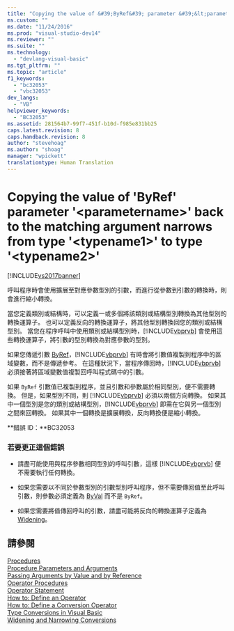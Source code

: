 ```yaml
---
title: "Copying the value of &#39;ByRef&#39; parameter &#39;&lt;parametername&gt;&#39; back to the matching argument narrows from type &#39;&lt;typename1&gt;&#39; to type &#39;&lt;typename2&gt;&#39; | Microsoft Docs"
ms.custom: ""
ms.date: "11/24/2016"
ms.prod: "visual-studio-dev14"
ms.reviewer: ""
ms.suite: ""
ms.technology: 
  - "devlang-visual-basic"
ms.tgt_pltfrm: ""
ms.topic: "article"
f1_keywords: 
  - "bc32053"
  - "vbc32053"
dev_langs: 
  - "VB"
helpviewer_keywords: 
  - "BC32053"
ms.assetid: 281564b7-99f7-451f-b10d-f985e831bb25
caps.latest.revision: 8
caps.handback.revision: 8
author: "stevehoag"
ms.author: "shoag"
manager: "wpickett"
translationtype: Human Translation
---
```

# Copying the value of &#39;ByRef&#39; parameter &#39;&lt;parametername&gt;&#39; back to the matching argument narrows from type &#39;&lt;typename1&gt;&#39; to type &#39;&lt;typename2&gt;&#39;
[!INCLUDE[vs2017banner](../../../csharp/includes/vs2017banner.md)]

呼叫程序時會使用擴展至對應參數型別的引數，而進行從參數到引數的轉換時，則會進行縮小轉換。  
  
 當您定義類別或結構時，可以定義一或多個將該類別或結構型別轉換為其他型別的轉換運算子。  也可以定義反向的轉換運算子，將其他型別轉換回您的類別或結構型別。  當您在程序呼叫中使用類別或結構型別時，[!INCLUDE[vbprvb](../../../csharp/programming-guide/concepts/linq/includes/vbprvb_md.md)] 會使用這些轉換運算子，將引數的型別轉換為對應參數的型別。  
  
 如果您傳遞引數 [ByRef](../../../visual-basic/language-reference/modifiers/byref.md)，[!INCLUDE[vbprvb](../../../csharp/programming-guide/concepts/linq/includes/vbprvb_md.md)] 有時會將引數值複製到程序中的區域變數，而不是傳遞參考。  在這種狀況下，當程序傳回時，[!INCLUDE[vbprvb](../../../csharp/programming-guide/concepts/linq/includes/vbprvb_md.md)] 必須接著將區域變數值複製回呼叫程式碼中的引數。  
  
 如果 `ByRef` 引數值已複製到程序，並且引數和參數屬於相同型別，便不需要轉換。  但是，如果型別不同，則 [!INCLUDE[vbprvb](../../../csharp/programming-guide/concepts/linq/includes/vbprvb_md.md)] 必須以兩個方向轉換。  如果其中一個型別是您的類別或結構型別，[!INCLUDE[vbprvb](../../../csharp/programming-guide/concepts/linq/includes/vbprvb_md.md)] 即需在它與另一個型別之間來回轉換。  如果其中一個轉換是擴展轉換，反向轉換便是縮小轉換。  
  
 **錯誤 ID：**BC32053  
  
### 若要更正這個錯誤  
  
-   請盡可能使用與程序參數相同型別的呼叫引數，這樣 [!INCLUDE[vbprvb](../../../csharp/programming-guide/concepts/linq/includes/vbprvb_md.md)] 便不需要執行任何轉換。  
  
-   如果您需要以不同於參數型別的引數型別呼叫程序，但不需要傳回值至此呼叫引數，則參數必須定義為 [ByVal](../../../visual-basic/language-reference/modifiers/byval.md) 而不是 `ByRef`。  
  
-   如果您需要將值傳回呼叫的引數，請盡可能將反向的轉換運算子定義為 [Widening](../../../visual-basic/language-reference/modifiers/widening.md)。  
  
## 請參閱  
 [Procedures](../../../visual-basic/programming-guide/language-features/procedures/index.md)   
 [Procedure Parameters and Arguments](../../../visual-basic/programming-guide/language-features/procedures/procedure-parameters-and-arguments.md)   
 [Passing Arguments by Value and by Reference](../../../visual-basic/programming-guide/language-features/procedures/passing-arguments-by-value-and-by-reference.md)   
 [Operator Procedures](../../../visual-basic/programming-guide/language-features/procedures/operator-procedures.md)   
 [Operator Statement](../../../visual-basic/language-reference/statements/operator-statement.md)   
 [How to: Define an Operator](../../../visual-basic/programming-guide/language-features/procedures/how-to-define-an-operator.md)   
 [How to: Define a Conversion Operator](../../../visual-basic/programming-guide/language-features/procedures/how-to-define-a-conversion-operator.md)   
 [Type Conversions in Visual Basic](../../../visual-basic/programming-guide/language-features/data-types/type-conversions.md)   
 [Widening and Narrowing Conversions](../../../visual-basic/programming-guide/language-features/data-types/widening-and-narrowing-conversions.md)